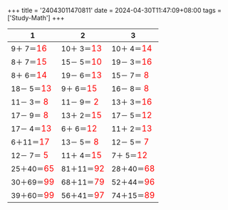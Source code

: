 +++ 
title = '24043011470811' 
date = 2024-04-30T11:47:09+08:00 
tags = ['Study-Math'] 
+++ 

1 | 2 | 3 
-- | -- | -- 
 9＋ 7＝<font color=red size=4>16</font> | 10＋ 3＝<font color=red size=4>13</font> | 10＋ 4＝<font color=red size=4>14</font> 
 8＋ 7＝<font color=red size=4>15</font> | 15－ 5＝<font color=red size=4>10</font> | 19－ 3＝<font color=red size=4>16</font> 
 8＋ 6＝<font color=red size=4>14</font> | 19－ 6＝<font color=red size=4>13</font> | 15－ 7＝<font color=red size=4> 8</font> 
18－ 5＝<font color=red size=4>13</font> |  9＋ 6＝<font color=red size=4>15</font> | 16－ 8＝<font color=red size=4> 8</font> 
11－ 3＝<font color=red size=4> 8</font> | 11－ 9＝<font color=red size=4> 2</font> | 13＋ 3＝<font color=red size=4>16</font> 
17－ 9＝<font color=red size=4> 8</font> | 13＋ 2＝<font color=red size=4>15</font> | 17－ 5＝<font color=red size=4>12</font> 
17－ 4＝<font color=red size=4>13</font> |  6＋ 6＝<font color=red size=4>12</font> | 11＋ 2＝<font color=red size=4>13</font> 
 6＋11＝<font color=red size=4>17</font> | 13－ 5＝<font color=red size=4> 8</font> | 12－ 5＝<font color=red size=4> 7</font> 
12－ 7＝<font color=red size=4> 5</font> | 11＋ 4＝<font color=red size=4>15</font> |  7＋ 5＝<font color=red size=4>12</font> 
25＋40＝<font color=red size=4>65</font> | 81＋11＝<font color=red size=4>92</font> | 28＋40＝<font color=red size=4>68</font> 
30＋69＝<font color=red size=4>99</font> | 68＋11＝<font color=red size=4>79</font> | 52＋44＝<font color=red size=4>96</font> 
39＋60＝<font color=red size=4>99</font> | 56＋41＝<font color=red size=4>97</font> | 74＋15＝<font color=red size=4>89</font> 

